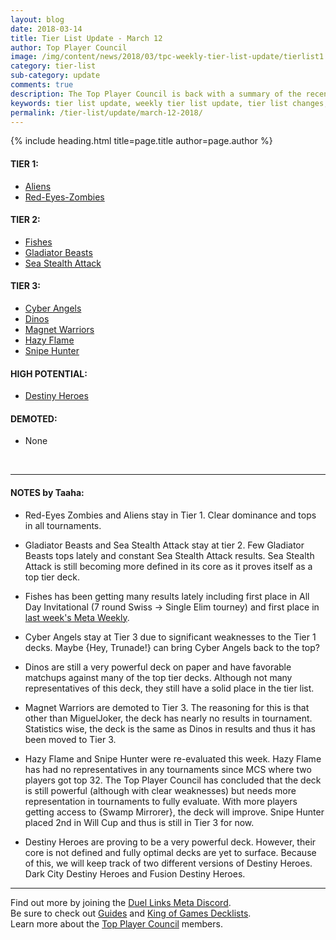 ```yaml
---
layout: blog
date: 2018-03-14
title: Tier List Update - March 12
author: Top Player Council
image: /img/content/news/2018/03/tpc-weekly-tier-list-update/tierlist1.jpg
category: tier-list
sub-category: update
comments: true
description: The Top Player Council is back with a summary of the recent tier list update. Check out their decissions and reasoning to stay relevant in the current meta. This update includes changes to Fishes and Magnet Warriors.
keywords: tier list update, weekly tier list update, tier list changes, buffs, nerfs, march 12 2018
permalink: /tier-list/update/march-12-2018/
---
```


{% include heading.html title=page.title author=page.author %}

#### TIER 1:
* [Aliens](/tier-list/aliens/) 
* [Red-Eyes-Zombies](/tier-list/red-eyes-zombies/) 

#### TIER 2:
* [Fishes](/tier-list/fishes/) 
* [Gladiator Beasts](/tier-list/gladiator-beasts/) 
* [Sea Stealth Attack](/tier-list/sea-stealth-attack/) 

#### TIER 3:
* [Cyber Angels](/tier-list/cyber-angels/) 
* [Dinos](/tier-list/dinos/) 
* [Magnet Warriors](/tier-list/magnet-warriors/) 
* [Hazy Flame](/tier-list/hazy-flame/) 
* [Snipe Hunter](/tier-list/snipe-hunter/) 

#### HIGH POTENTIAL:
* [Destiny Heroes](/tier-list/destiny-heroes/) 

#### DEMOTED:
* None

<br>

---

#### NOTES by Taaha:  

* Red-Eyes Zombies and Aliens stay in Tier 1. Clear dominance and tops in all tournaments.

* Gladiator Beasts and Sea Stealth Attack stay at tier 2. Few Gladiator Beasts tops lately and constant Sea Stealth Attack results. Sea Stealth Attack is still becoming more defined in its core as it proves itself as a top tier deck.

* Fishes has been getting many results lately including first place in All Day Invitational (7 round Swiss -> Single Elim tourney) and first place in [last week's Meta Weekly](/tournaments/meta-weekly/10/report/).

* Cyber Angels stay at Tier 3 due to significant weaknesses to the Tier 1 decks. Maybe {Hey, Trunade!} can bring Cyber Angels back to the top?

* Dinos are still a very powerful deck on paper and have favorable matchups against many of the top tier decks. Although not many representatives of this deck, they still have a solid place in the tier list.

* Magnet Warriors are demoted to Tier 3. The reasoning for this is that other than MiguelJoker, the deck has nearly no results in tournament. Statistics wise, the deck is the same as Dinos in results and thus it has been moved to Tier 3.

* Hazy Flame and Snipe Hunter were re-evaluated this week. Hazy Flame has had no representatives in any tournaments since MCS where two players got top 32. The Top Player Council has concluded that the deck is still powerful (although with clear weaknesses) but needs more representation in tournaments to fully evaluate. With more players getting access to {Swamp Mirrorer}, the deck will improve. Snipe Hunter placed 2nd in Will Cup and thus is still in Tier 3 for now. 

* Destiny Heroes are proving to be a very powerful deck. However, their core is not defined and fully optimal decks are yet to surface. Because of this, we will keep track of two different versions of Destiny Heroes. Dark City Destiny Heroes and Fusion Destiny Heroes.

---

Find out more by joining the [Duel Links Meta Discord](/discord/).  
Be sure to check out [Guides](/guides/) and [King of Games Decklists](/top-decks/).  
Learn more about the [Top Player Council](/top-player-council/) members.  
